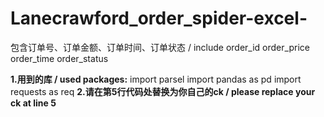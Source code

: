 # Lanecrawford_order_spider-excel-
包含订单号、订单金额、订单时间、订单状态 / include order_id order_price order_time order_status


**1.用到的库 / used packages:**
import parsel
import pandas as pd
import requests as req
**2.请在第5行代码处替换为你自己的ck / please replace your ck at line 5**
